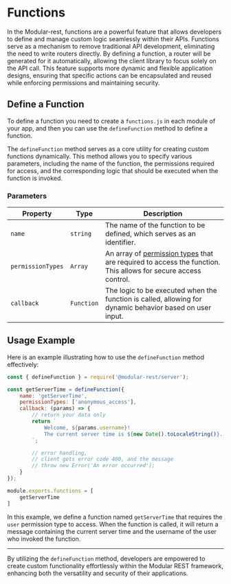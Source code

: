 # Functions
In the Modular-rest, functions are a powerful feature that allows developers to define and manage custom logic seamlessly within their APIs. Functions serve as a mechanism to remove traditional API development, eliminating the need to write routers directly. By defining a function, a router will be generated for it automatically, allowing the client library to focus solely on the API call. This feature supports more dynamic and flexible application designs, ensuring that specific actions can be encapsulated and reused while enforcing permissions and maintaining security.

## Define a Function
To define a function you need to create a `functions.js` in each module of your app, and then you can use the `defineFunction` method to define a function.

The `defineFunction` method serves as a core utility for creating custom functions dynamically. This method allows you to specify various parameters, including the name of the function, the permissions required for access, and the corresponding logic that should be executed when the function is invoked.

### Parameters
| **Property**      | **Type**   | **Description**                                                                                                                                         |
| ----------------- | ---------- | ------------------------------------------------------------------------------------------------------------------------------------------------------- |
| `name`            | `string`   | The name of the function to be defined, which serves as an identifier.                                                                                  |
| `permissionTypes` | `Array`    | An array of [permission types](./database.html#permission-types-table) that are required to access the function. This allows for secure access control. |
| `callback`        | `Function` | The logic to be executed when the function is called, allowing for dynamic behavior based on user input.                                                |

## Usage Example

Here is an example illustrating how to use the `defineFunction` method effectively:

```javascript
const { defineFunction } = require('@modular-rest/server');

const getServerTime = defineFunction({
    name: 'getServerTime',
    permissionTypes: ['anonymous_access'],
    callback: (params) => {
        // return your data only
        return `
            Welcome, ${params.username}! 
            The current server time is ${new Date().toLocaleString()}.
        `;

        // error handling,
        // client gets error code 400, and the message
        // throw new Error('An error occurred');
    }
});

module.exports.functions = [
    getServerTime
]
```

In this example, we define a function named `getServerTime` that requires the `user` permission type to access. When the function is called, it will return a message containing the current server time and the username of the user who invoked the function.

---

By utilizing the `defineFunction` method, developers are empowered to create custom functionality effortlessly within the Modular REST framework, enhancing both the versatility and security of their applications.


